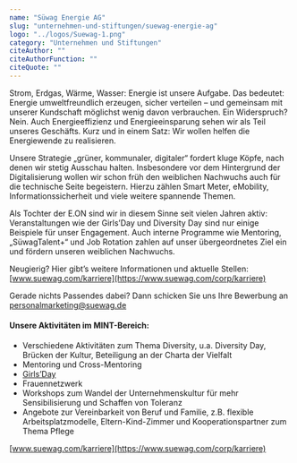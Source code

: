 ```yaml
---
name: "Süwag Energie AG"
slug: "unternehmen-und-stiftungen/suewag-energie-ag"
logo: "../logos/Suewag-1.png"
category: "Unternehmen und Stiftungen"
citeAuthor: ""
citeAuthorFunction: ""
citeQuote: ""
---
```


Strom, Erdgas, Wärme, Wasser: Energie ist unsere Aufgabe. Das bedeutet: Energie umweltfreundlich erzeugen, sicher verteilen – und gemeinsam mit unserer Kundschaft möglichst wenig davon verbrauchen. Ein Widerspruch? Nein. Auch Energieeffizienz und Energieeinsparung sehen wir als Teil unseres Geschäfts. Kurz und in einem Satz: Wir wollen helfen die Energiewende zu realisieren.

Unsere Strategie „grüner, kommunaler, digitaler“ fordert kluge Köpfe, nach denen wir stetig Ausschau halten. Insbesondere vor dem Hintergrund der Digitalisierung wollen wir schon früh den weiblichen Nachwuchs auch für die technische Seite begeistern. Hierzu zählen Smart Meter, eMobility, Informationssicherheit und viele weitere spannende Themen.

Als Tochter der E.ON sind wir in diesem Sinne seit vielen Jahren aktiv: Veranstaltungen wie der Girls’Day und Diversity Day sind nur einige Beispiele für unser Engagement. Auch interne Programme wie Mentoring, „SüwagTalent+“ und Job Rotation zahlen auf unser übergeordnetes Ziel ein und fördern unseren weiblichen Nachwuchs.

Neugierig? Hier gibt’s weitere Informationen und aktuelle Stellen: [www.suewag.com/karriere](https://www.suewag.com/corp/karriere)

Gerade nichts Passendes dabei? Dann schicken Sie uns Ihre Bewerbung an [personalmarketing@suewag.de](mailto:personalmarketing@suewag.de)

#### Unsere Aktivitäten im MINT-Bereich:

- Verschiedene Aktivitäten zum Thema Diversity, u.a. Diversity Day, Brücken der Kultur, Beteiligung an der Charta der Vielfalt
- Mentoring und Cross-Mentoring
- [Girls’Day](https://www.girls-day.de/)
- Frauennetzwerk
- Workshops zum Wandel der Unternehmenskultur für mehr Sensibilisierung und Schaffen von Toleranz
- Angebote zur Vereinbarkeit von Beruf und Familie, z.B. flexible Arbeitsplatzmodelle, Eltern-Kind-Zimmer und Kooperationspartner zum Thema Pflege

[www.suewag.com/karriere](https://www.suewag.com/corp/karriere)
